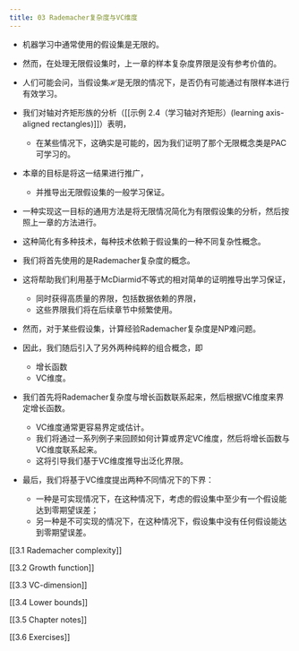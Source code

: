 ```yaml
---
title: 03 Rademacher复杂度与VC维度
---
```

- 机器学习中通常使用的假设集是无限的。
- 然而，在处理无限假设集时，上一章的样本复杂度界限是没有参考价值的。
- 人们可能会问，当假设集$\mathcal{H}$是无限的情况下，是否仍有可能通过有限样本进行有效学习。
- 我们对轴对齐矩形族的分析（[[示例 2.4（学习轴对齐矩形）(learning axis-aligned rectangles)]]）表明，
	- 在某些情况下，这确实是可能的，因为我们证明了那个无限概念类是PAC可学习的。
- 本章的目标是将这一结果进行推广，
	- 并推导出无限假设集的一般学习保证。

- 一种实现这一目标的通用方法是将无限情况简化为有限假设集的分析，然后按照上一章的方法进行。
- 这种简化有多种技术，每种技术依赖于假设集的一种不同复杂性概念。
- 我们将首先使用的是Rademacher复杂度的概念。
- 这将帮助我们利用基于McDiarmid不等式的相对简单的证明推导出学习保证，
	- 同时获得高质量的界限，包括数据依赖的界限，
	- 这些界限我们将在后续章节中频繁使用。
- 然而，对于某些假设集，计算经验Rademacher复杂度是NP难问题。
- 因此，我们随后引入了另外两种纯粹的组合概念，即
	- 增长函数
	- VC维度。
- 我们首先将Rademacher复杂度与增长函数联系起来，然后根据VC维度来界定增长函数。
	- VC维度通常更容易界定或估计。
	- 我们将通过一系列例子来回顾如何计算或界定VC维度，然后将增长函数与VC维度联系起来。
	- 这将引导我们基于VC维度推导出泛化界限。
- 最后，我们将基于VC维度提出两种不同情况下的下界：
	- 一种是可实现情况下，在这种情况下，考虑的假设集中至少有一个假设能达到零期望误差；
	- 另一种是不可实现的情况下，在这种情况下，假设集中没有任何假设能达到零期望误差。

[[3.1 Rademacher complexity]]

[[3.2 Growth function]]

[[3.3 VC-dimension]]

[[3.4 Lower bounds]]

[[3.5 Chapter notes]]

[[3.6 Exercises]]

